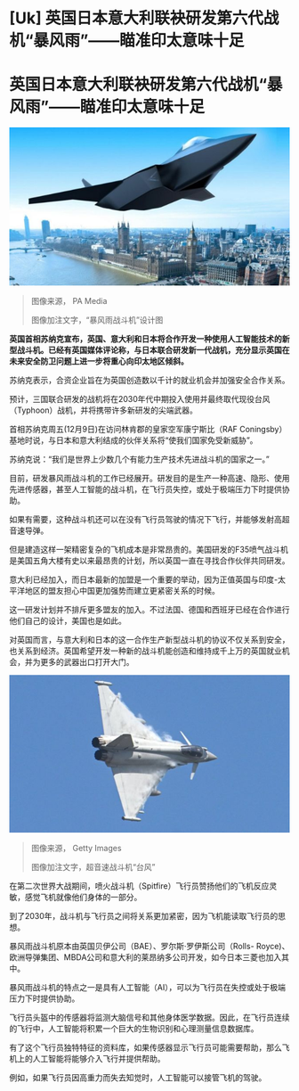 # [Uk] 英国日本意大利联袂研发第六代战机“暴风雨”——瞄准印太意味十足

#  英国日本意大利联袂研发第六代战机“暴风雨”——瞄准印太意味十足


!["暴风雨战斗机"设计图](_127942704_cdcc96637f6a60d57bd7756d7e1c59dd0060aa9a0_0_3000_29582000x1972.jpg)

> 图像来源，  PA Media
>
> 图像加注文字，“暴风雨战斗机”设计图

**英国首相苏纳克宣布，英国、意大利和日本将合作开发一种使用人工智能技术的新型战斗机。已经有英国媒体评论称，与日本联合研发新一代战机，充分显示英国在未来安全防卫问题上进一步将重心向印太地区倾斜。**

苏纳克表示，合资企业旨在为英国创造数以千计的就业机会并加强安全合作关系。

预计，三国联合研发的战机将在2030年代中期投入使用并最终取代现役台风（Typhoon）战机，并将携带许多新研发的尖端武器。

首相苏纳克周五(12月9日)在访问林肯郡的皇家空军康宁斯比（RAF Coningsby）基地时说，与日本和意大利结成的伙伴关系将“使我们国家免受新威胁”。

苏纳克说：“我们是世界上少数几个有能力生产技术先进战斗机的国家之一。”

目前，研发暴风雨战斗机的工作已经展开。研发目的是生产一种高速、隐形、使用先进传感器，甚至人工智能的战斗机，在飞行员失控，或处于极端压力下时提供协助。

如果有需要，这种战斗机还可以在没有飞行员驾驶的情况下飞行，并能够发射高超音速导弹。

但是建造这样一架精密复杂的飞机成本是非常昂贵的。美国研发的F35喷气战斗机是美国五角大楼有史以来最昂贵的计划，所以英国一直在寻找合作伙伴共同研发。

意大利已经加入，而日本最新的加盟是一个重要的举动，因为正值英国与印度-太平洋地区的盟友担心中国更加强势而建立更紧密关系的时候。

这一研发计划并不排斥更多盟友的加入。不过法国、德国和西班牙已经在合作进行他们自己的设计，美国也是如此。

对英国而言，与意大利和日本的这一合作生产新型战斗机的协议不仅关系到安全，也关系到经济。英国希望开发一种新的战斗机能创造和维持成千上万的英国就业机会，并为更多的武器出口打开大门。

![英国皇家恐惧的超音速战斗机"台风"](_126037538_gettyimages-1239831858.jpg)

> 图像来源，  Getty Images
>
> 图像加注文字，超音速战斗机“台风”

在第二次世界大战期间，喷火战斗机（Spitfire）飞行员赞扬他们的飞机反应灵敏，感觉飞机就像他们身体的一部分。

到了2030年，战斗机与飞行员之间将关系更加紧密，因为飞机能读取飞行员的思想。

暴风雨战斗机原本由英国贝伊公司（BAE）、罗尔斯·罗伊斯公司（Rolls- Royce)、欧洲导弹集团、MBDA公司和意大利的莱昂纳多公司开发，如今日本三菱也加入其中。

暴风雨战斗机的特点之一是具有人工智能（AI），可以为飞行员在失控或处于极端压力下时提供协助。

飞行员头盔中的传感器将监测大脑信号和其他身体医学数据。因此，在飞行员连续的飞行中，人工智能将积累一个巨大的生物识别和心理测量信息数据库。

有了这个飞行员独特特征的资料库，如果传感器显示飞行员可能需要帮助，那么飞机上的人工智能将能够介入飞行并提供帮助。

例如，如果飞行员因高重力而失去知觉时，人工智能可以接管飞机的驾驶。


